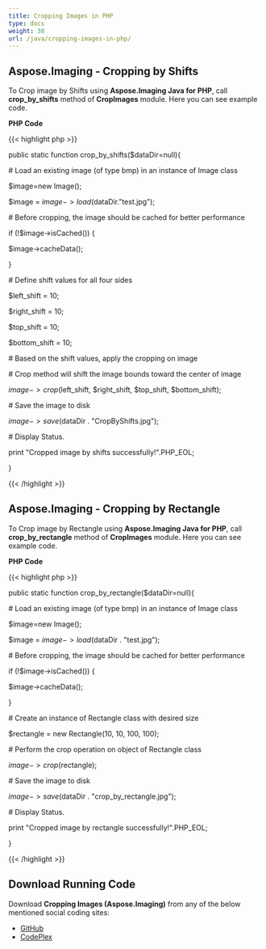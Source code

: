 ```yaml
---
title: Cropping Images in PHP
type: docs
weight: 30
url: /java/cropping-images-in-php/
---
```


## **Aspose.Imaging - Cropping by Shifts**
To Crop image by Shifts using **Aspose.Imaging Java for PHP**, call **crop_by_shifts** method of **CropImages** module. Here you can see example code.

**PHP Code**

{{< highlight php >}}

 public static function crop_by_shifts($dataDir=null){

\# Load an existing image (of type bmp) in an instance of Image class

$image=new Image();

$image = $image->load($dataDir."test.jpg");

\# Before cropping, the image should be cached for better performance

if (!$image->isCached()) {

$image->cacheData();

}

\# Define shift values for all four sides

$left_shift = 10;

$right_shift = 10;

$top_shift = 10;

$bottom_shift = 10;

\# Based on the shift values, apply the cropping on image

\# Crop method will shift the image bounds toward the center of image

$image->crop($left_shift, $right_shift, $top_shift, $bottom_shift);

\# Save the image to disk

$image->save($dataDir . "CropByShifts.jpg");

\# Display Status.

print "Cropped image by shifts successfully!".PHP_EOL;

}

{{< /highlight >}}
## **Aspose.Imaging - Cropping by Rectangle**
To Crop image by Rectangle using **Aspose.Imaging Java for PHP**, call **crop_by_rectangle** method of **CropImages** module. Here you can see example code.

**PHP Code**

{{< highlight php >}}

 public static function crop_by_rectangle($dataDir=null){

\# Load an existing image (of type bmp) in an instance of Image class

$image=new Image();

$image = $image->load($dataDir . "test.jpg");

\# Before cropping, the image should be cached for better performance

if (!$image->isCached()) {

$image->cacheData();

}

\# Create an instance of Rectangle class with desired size

$rectangle = new Rectangle(10, 10, 100, 100);

\# Perform the crop operation on object of Rectangle class

$image->crop($rectangle);

\# Save the image to disk

$image->save($dataDir . "crop_by_rectangle.jpg");

\# Display Status.

print "Cropped image by rectangle successfully!".PHP_EOL;

}

{{< /highlight >}}
## **Download Running Code**
Download **Cropping Images (Aspose.Imaging)** from any of the below mentioned social coding sites:

- [GitHub](https://github.com/asposeimaging/Aspose.Imaging-for-Java/blob/master/Plugins/Aspose_Imaging_Java_for_PHP/src/aspose/imaging/ManagingRasterFormats/CropImages.php)
- [CodePlex](https://asposeimagingjavaphp.codeplex.com/SourceControl/latest#src/aspose/imaging/ManagingRasterFormats/CropImages.php)
